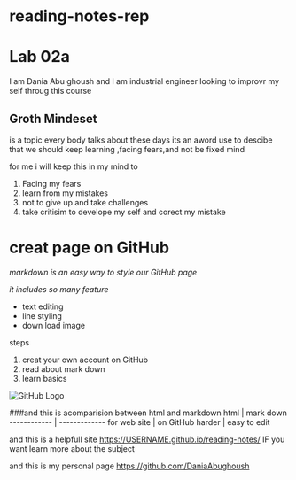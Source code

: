 # reading-notes-rep
# Lab 02a
I am Dania Abu ghoush and I am industrial engineer looking to improvr my self throug this course

## Groth Mindeset
is a topic every body talks about these days its an aword use to descibe that we should keep learning ,facing fears,and not be fixed mind 

for me i will keep this in my mind to 
1. Facing my fears
1. learn from my mistakes
1. not to give up and take challenges
1. take critisim to develope my self and corect my mistake




# creat page on GitHub

*markdown is an easy way to style our GitHub page*

 *it includes so many feature*
  * text editing
  * line styling
  * down load image
  
 steps
 1. creat your own account on GitHub
 1. read about mark down
 1. learn basics
 
 ![GitHub Logo](https://upload.wikimedia.org/wikipedia/commons/thumb/4/48/Markdown-mark.svg/1200px-Markdown-mark.svg.png)
 
 ###and this is acomparision between html and markdown
html | mark down
------------ | -------------
for web site | on GitHub
harder | easy to edit


and this  is a helpfull site https://USERNAME.github.io/reading-notes/ IF you want learn more about the subject

and this is my personal page https://github.com/DaniaAbughoush
